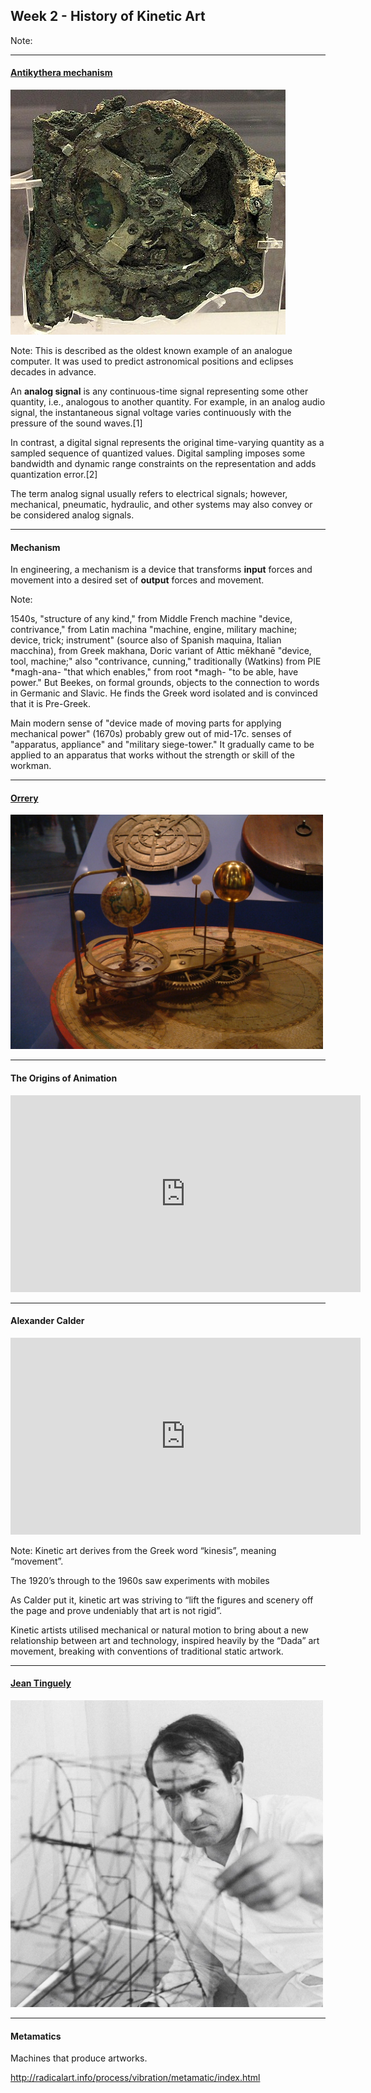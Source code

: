 ## Week 2 - History of Kinetic Art
<!-- .slide: class=".uk-width-1-1 uk-height-large" -->  

Note:

---

#### <a href="https://en.wikipedia.org/wiki/Antikythera_mechanism">Antikythera mechanism</a>

<img src="./images/antikythera_mechanism.jpg"></img>

Note:
This is described as the oldest known example of an analogue computer. It was used to predict astronomical positions and eclipses decades in advance.

An **analog signal** is any continuous-time signal representing some other quantity, i.e., analogous to another quantity. For example, in an analog audio signal, the instantaneous signal voltage varies continuously with the pressure of the sound waves.[1]

In contrast, a digital signal represents the original time-varying quantity as a sampled sequence of quantized values. Digital sampling imposes some bandwidth and dynamic range constraints on the representation and adds quantization error.[2]

The term analog signal usually refers to electrical signals; however, mechanical, pneumatic, hydraulic, and other systems may also convey or be considered analog signals. 

---

#### Mechanism

In engineering, a mechanism is a device that transforms **input** forces and movement into a desired set of **output** forces and movement.

Note:

1540s, "structure of any kind," from Middle French machine "device, contrivance," from Latin machina "machine, engine, military machine; device, trick; instrument" (source also of Spanish maquina, Italian macchina), from Greek makhana, Doric variant of Attic mēkhanē "device, tool, machine;" also "contrivance, cunning," traditionally (Watkins) from PIE *magh-ana- "that which enables," from root *magh- "to be able, have power." But Beekes, on formal grounds, objects to the connection to words in Germanic and Slavic. He finds the Greek word isolated and is convinced that it is Pre-Greek.

Main modern sense of "device made of moving parts for applying mechanical power" (1670s) probably grew out of mid-17c. senses of "apparatus, appliance" and "military siege-tower."  It gradually came to be applied to an apparatus that works without the strength or skill of the workman.

---

#### <a href="https://en.wikipedia.org/wiki/Orrery" width="500">Orrery</a>

<img width="500" src="./images/orrery.jpg"></img>

---

#### The Origins of Animation

<iframe width="560" height="315" src="https://www.youtube.com/embed/fNxUXajnbnY?si=EXIYtzWdVwFpqL05" title="YouTube video player" frameborder="0" allow="accelerometer; autoplay; clipboard-write; encrypted-media; gyroscope; picture-in-picture; web-share" allowfullscreen></iframe>

---

#### Alexander Calder

<iframe width="560" height="315" src="https://www.youtube.com/embed/t6jwnu8Izy0?si=4WFGPgqoBiBdxBOT" title="YouTube video player" frameborder="0" allow="accelerometer; autoplay; clipboard-write; encrypted-media; gyroscope; picture-in-picture; web-share" allowfullscreen></iframe>

Note: 
Kinetic art derives from the Greek word “kinesis”, meaning “movement”.

The 1920’s through to the 1960s saw experiments with mobiles

As Calder put it, kinetic art was striving to “lift the figures and scenery off the page and prove undeniably that art is not rigid”. 

Kinetic artists utilised mechanical or natural motion to bring about a new relationship between art and technology, inspired heavily by the “Dada” art movement, breaking with conventions of traditional static artwork.

---

#### <a target="_blank" href="https://vimeo.com/225531185">Jean Tinguely</a>

<img width="500" src="./images/jean_tinguely.jpg"></img>

---

#### Metamatics

Machines that produce artworks.

http://radicalart.info/process/vibration/metamatic/index.html
